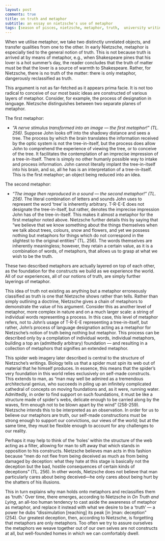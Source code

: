 ```yaml
---
layout: post
comments: true
title: on truth and metaphor
subtitle: an essay on nietzsche's use of metaphor
tags: [season of pisces, nietzsche, metaphor, truth,  university writing] 
---
```


When we utilise metaphor, we take two distinctly unrelated objects, and transfer qualities from one to the other. In early Nietzsche, metaphor is especially tied to the general notion of truth. This is not because truth is arrived at by means of metaphor, e.g., when Shakespeare pines that his lover is a hot summer’s day, the reader concludes that the truth of matter must be that the lover is a source of warmth to Shakespeare. Rather, for Nietzsche, there is no truth of the matter:  there is only metaphor, dangerously reclassified as truth.  

This argument is not as far-fetched as it appears prima facie. It is not too radical to conceive of our most basic ideas are constructed of various layers of metaphor. Consider, for example, the process of designation in language. Nietzsche distinguishes between two separate planes of metaphor.    

The first metaphor:   
 - *“A nerve stimulus transformed into an image — the first metaphor!” (TL. 256).* 
Suppose John looks off into the shadowy distance and sees a tree. The process by which the brain translates the information received by the optic system is not the tree-in-itself, but the process does allow John to comprehend the experience of viewing the tree, or to conceive of the tree. It facilitates the contemplation of an imprecise impression of a tree-in-itself. There is simply no other humanly possible way to intake and process information. John cannot literally implant the tree-in-itself into his brain, and so, all he has is an interpretation of a tree-in-itself. This is the first metaphor; an object being reduced into an idea.   

The second metaphor:  
 - *“The image then reproduced in a sound — the second metaphor!” (TL. 256).* 
The literal combination of letters and sounds John uses to represent the word ‘tree’ is inherently arbitrary. T-R-E-E does not designate the tree-in-itself, but rather, denotes the imprecise impression John has of the tree-in-itself. This makes it almost a metaphor for the first metaphor noted above. Nietzsche further details this by saying that “we believe that we know something about the things themselves when we talk about trees, colours, snow and flowers, and yet we possess nothing but metaphors for things which do not correspond in the slightest to the original entities” (TL. 256). The words themselves are inherently meaningless; however, they retain a certain value, as it is a combination of words, of metaphors, that allows us to grasp at what we wish to be the truth.   

These two described metaphors are actually layered on top of each other, as the foundation for the constructs we build as we experience the world. All of our experiences, all of our notions of truth, are simply further layerings of metaphor.  

This idea of truth not existing as anything but a metaphor erroneously classified as truth is one that Nietzsche shows rather than tells. Rather than simply outlining a doctrine, Nietzsche gives a chain of metaphors to demonstrate the value of his argument. Consider this as another level of metaphor, more complex in nature and on a much larger scale: a string of individual words representing a process. In this case, this level of metaphor refers, not to John’s usage of T-R-E-E representing a tree-in-itself, but rather, John’s process of language designation acting as a metaphor for Nietzsche’s notion of truth being nothing but metaphor. This process can be described only by a compilation of individual words, individual metaphors, building a
top an (admittedly arbitrary) foundation — and resulting in a collection of metaphors that signifies an extended metaphor.   

This spider web imagery later described is central to the structure of Nietzsche’s writings. Biology tells us that a spider must spin its web out of material that he himself produces. In essence, this means that the spider’s very foundation in this world relies exclusively on self-made constructs.  This extends to man, as “man may well be admired as a tremendous architectural genius, who succeeds in piling up an infinitely complicated cathedral of concepts on moving foundations and, as it were, running water. Admittedly, in order to find support on such foundations, it must be like a structure made of spider's webs, delicate enough to be carried along by the waves, firm enough not to be blown apart by the wind” (258-259). Nietzsche intends this to be interpreted as an observation. In order for us to believe our metaphors are truth, our self-made constructions must be strong enough to support our convictions, our views of the world; but at the same time, they must be flexible enough to account for any challenges to our reality.   

Perhaps it may help to think of the ‘holes’ within the structure of the web acting as a filter, allowing for man to sift away that which stands in opposition to his constructs. Nietzsche believes man acts in this fashion because “men do not flee from being deceived as much as from being damaged by deception: what they hate at this stage is basically not the deception but the bad, hostile consequences of certain kinds of deceptions” (TL. 256). In other words, Nietzsche does not believe that man particularly cares about being deceived—he only cares about being hurt by the shatters of his illusions.   

This in turn explains why man holds onto metaphors and reclassifies them as ‘truth.’ Over time, there emerges, according to Nietzsche in *On Truth and Lying*, an all-too human tendency to cast aside the awareness of metaphor as metaphor, and replace it instead with what we desire to be a ‘truth’ — a power he dubs “dissimulation [reaching] its peak [in ]man: deception” (254).  Our greatest deception, then, according to Nietzsche, is forgetting that metaphors are only metaphors. Too often we try to assure ourselves the metaphors we weave together out of our own selves are not constructs at all, but well-founded homes in which we can comfortably dwell.  
